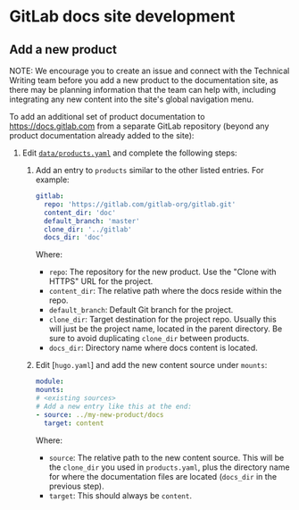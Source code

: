 # GitLab docs site development

## Add a new product

NOTE:
We encourage you to create an issue and connect with the Technical Writing team before you add a new product to the documentation site, as there may be planning information that the team can help with, including integrating any new content into the site's global navigation menu.

To add an additional set of product documentation to <https://docs.gitlab.com> from a separate GitLab repository (beyond any product documentation already added to the site):

1. Edit [`data/products.yaml`](../data/products.yaml) and complete the following steps:

   1. Add an entry to `products` similar to the other listed entries. For example:

      ```yaml
      gitlab:
        repo: 'https://gitlab.com/gitlab-org/gitlab.git'
        content_dir: 'doc'
        default_branch: 'master'
        clone_dir: '../gitlab'
        docs_dir: 'doc'
      ```

      Where:

      - `repo`: The repository for the new product. Use the "Clone with HTTPS" URL for the project.
      - `content_dir`: The relative path where the docs reside within the repo.
      - `default_branch`: Default Git branch for the project.
      - `clone_dir`: Target destination for the project repo. Usually this will just be the project name, located in the parent directory. Be sure to avoid duplicating `clone_dir` between products.
      - `docs_dir`: Directory name where docs content is located.

   1. Edit [`hugo.yaml`] and add the new content source under `mounts`:

      ```yaml
      module:
      mounts:
      # <existing sources>
      # Add a new entry like this at the end:
      - source: ../my-new-product/docs
        target: content
      ```

      Where:

      - `source`: The relative path to the new content source. This will be the `clone_dir` you used in `products.yaml`, plus the directory name for where the documentation files are located (`docs_dir` in the previous step).
      - `target`: This should always be `content`.
